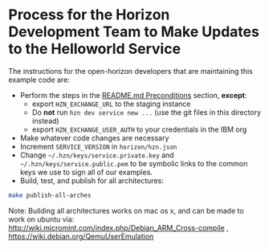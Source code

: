 # Process for the Horizon Development Team to Make Updates to the Helloworld Service

The instructions for the open-horizon developers that are maintaining this example code are:

- Perform the steps in the [README.md Preconditions](README.md#preconditions) section, **except**:
  - export `HZN_EXCHANGE_URL` to the staging instance
  - Do **not** run `hzn dev service new ...` (use the git files in this directory instead)
  - export `HZN_EXCHANGE_USER_AUTH` to your credentials in the IBM org
- Make whatever code changes are necessary
- Increment `SERVICE_VERSION` in `horizon/hzn.json`
- Change `~/.hzn/keys/service.private.key` and `~/.hzn/keys/service.public.pem` to be symbolic links to the common keys we use to sign all of our examples.
- Build, test, and publish for all architectures:

```bash
make publish-all-arches
```

Note: Building all architectures works on mac os x, and can be made to work on ubuntu via: http://wiki.micromint.com/index.php/Debian_ARM_Cross-compile , https://wiki.debian.org/QemuUserEmulation

